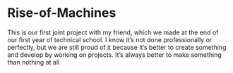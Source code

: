 # Rise-of-Machines
This is our first joint project with my friend, which we made at the end of our first year of technical school. I know it’s not done professionally or perfectly, but we are still proud of it because it’s better to create something and develop by working on projects. It’s always better to make something than nothing at all
